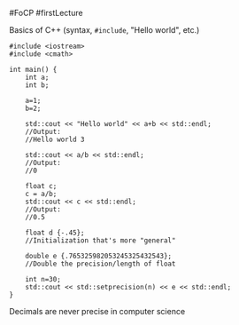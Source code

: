 #FoCP #firstLecture 

Basics of C++ (syntax, `#include`, "Hello world", etc.)

```
#include <iostream>
#include <cmath>

int main() {
	int a;
	int b;

	a=1;
	b=2;

	std::cout << "Hello world" << a+b << std::endl;
	//Output:
	//Hello world 3

	std::cout << a/b << std::endl;
	//Output:
	//0

	float c;
	c = a/b;
	std::cout << c << std::endl;
	//Output:
	//0.5

	float d {-.45};
	//Initialization that's more "general"

	double e {.765325982053245325432543};
	//Double the precision/length of float

	int n=30;
	std::cout << std::setprecision(n) << e << std::endl;
}
```

Decimals are never precise in computer science